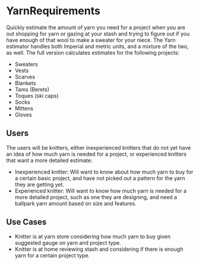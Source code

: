 # YarnRequirements

Quickly estimate the amount of yarn you need for a project when you are out shopping for yarn or gazing at your stash and trying to figure out if you have enough of that wool to make a sweater for your niece.  The Yarn estimator handles both Imperial and metric units, and a mixture of the two, as well.
The full version calculates estimates for the following projects:
- Sweaters
- Vests
- Scarves
- Blankets
- Tams (Berets)
- Toques (ski caps)
- Socks
- Mittens
- Gloves
 
## Users

The users will be knitters, either inexperienced knitters that do not yet have an idea of how much yarn is needed for a project, or experienced knitters that want a more detailed estimate:
- Inexperienced knitter: Will want to know about how much yarn to buy for a certain basic project, and have not picked out a pattern for the yarn they are getting yet.
- Experienced knitter:  Will want to know how much yarn is needed for a more detailed project, such as one they are designing, and need a ballpark yarn amount based on size and features.

## Use Cases

- Knitter is at yarn store considering how much yarn to buy given suggested gauge on yarn and project type.
- Knitter is at home reviewing stash and considering if there is enough yarn for a certain project type.
